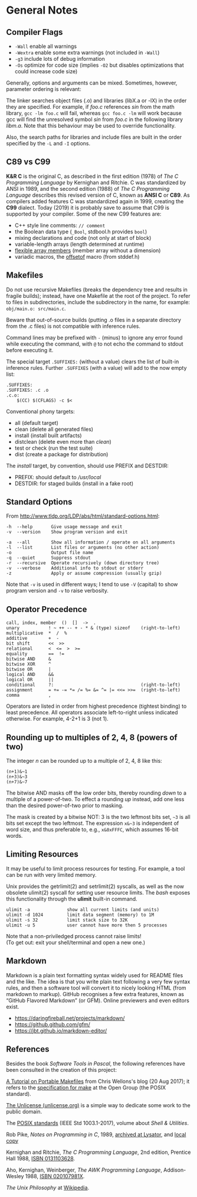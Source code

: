 
General Notes
=============


Compiler Flags
--------------

  * `-Wall` enable all warnings
  * `-Wextra` enable some extra warnings (not included in `-Wall`)
  * `-g3` include lots of debug information
  * `-Os` optimize for code size (implies `-O2` but
    disables optimizations that could increase code size)

Generally, options and arguments can be mixed. Sometimes, however,
parameter ordering is relevant:

The linker searches object files (.o) and libraries (libX.a or -lX)
in the order they are specified. For example, if *foo.c* references
*sin* from the math library, `gcc -lm foo.c` will fail, whereas
`gcc foo.c -lm` will work because gcc will find the unresolved
symbol *sin* from *foo.c* in the following library *libm.a*.
Note that this behaviour may be used to override functionality.

Also, the search paths for libraries and include files are built
in the order specified by the `-L` and `-I` options.


C89 vs C99
----------

**K&R C** is the original C, as described in the first edition (1978)
of *The C Programming Language* by Kernighan and Ritchie.
C was standardized by ANSI in 1989, and the second edition (1988)
of *The C Programming Language* describes this revised version
of C, known as **ANSI C** or **C89**. As compilers added features
C was standardized again in 1999, creating the **C99** dialect.
Today (2019) it is probably save to assume that C99 is supported
by your compiler. Some of the new C99 features are:

  * C++ style line comments: `// comment`
  * the Boolean data type (`_Bool`, stdbool.h provides `bool`)
  * mixing declarations and code (not only at start of block)
  * variable-length arrays (length determined at runtime)
  * [flexible array members][fam] (member array without a dimension)
  * variadic macros, the [offsetof][offsetof] macro (from stddef.h)

[fam]: https://en.wikipedia.org/wiki/Flexible_array_member
[offsetof]: https://en.wikipedia.org/wiki/Offsetof


Makefiles
---------

Do not use recursive Makefiles (breaks the dependency tree and results
in fragile builds); instead, have one Makefile at the root of the project.
To refer to files in subdirectories, include the subdirectory in the name,
for example: `obj/main.o: src/main.c`.

Beware that out-of-source builds (putting .o files in a separate
directory from the .c files) is not compatible with inference rules.

Command lines may be prefixed with `-` (minus) to ignore any error
found while executing the command, with `@` to not echo the command
to stdout before executing it.

The special target `.SUFFIXES:` (without a value) clears the list
of built-in inference rules. Further `.SUFFIXES` (with a value)
will add to the now empty list:

>
    .SUFFIXES:
    .SUFFIXES: .c .o
    .c.o:
        $(CC) $(CFLAGS) -c $<

Conventional phony targets:

  * all (default target)
  * clean (delete all generated files)
  * install (install built artifacts)
  * distclean (delete even more than *clean*)
  * test or check (run the test suite)
  * dist (create a package for distribution)

The *install* target, by convention, should use PREFIX and DESTDIR:

  * PREFIX: should default to */usr/local*
  * DESTDIR: for staged builds (install in a fake root)


Standard Options
----------------

From <http://www.tldp.org/LDP/abs/html/standard-options.html>:

>
    -h  --help       Give usage message and exit
    -v  --version    Show program version and exit

    -a  --all        Show all information / operate on all arguments
    -l  --list       List files or arguments (no other action)
    -o               Output file name
    -q  --quiet      Suppress stdout
    -r  --recursive  Operate recursively (down directory tree)
    -v  --verbose    Additional info to stdout or stderr
    -z               Apply or assume compression (usually gzip)

Note that `-v` is used in different ways; I tend to use `-V` (capital)
to show program version and `-v` to raise verbosity.


Operator Precedence
-------------------

>
    call, index, member  ()  []  ->  .
    unary           ! ~ ++ -- + - * & (type) sizeof    (right-to-left)
    multiplicative  *  /  %
    additive        +  -
    bit shift       <<  >>
    relational      <  <=  >  >=
    equality        ==  !=
    bitwise AND     &
    bitwise XOR     ^
    bitwise OR      |
    logical AND     &&
    logical OR      ||
    conditional     ?:                                 (right-to-left)
    assignment      = += -= *= /= %= &= ^= |= <<= >>=  (right-to-left)
    comma           ,

Operators are listed in order from highest precedence (tightest binding)
to least precedence. All operators associate left-to-right unless
indicated otherwise. For example, 4-2+1 is 3 (not 1).


Rounding up to multiples of 2, 4, 8 (powers of two)
---------------------------------------------------

The integer *n* can be rounded up to a multiple of 2, 4, 8 like this:

>
    (n+1)&~1
    (n+3)&~3
    (n+7)&~7

The bitwise AND masks off the low order bits, thereby rounding _down_
to a multiple of a power-of-two. To effect a rounding _up_ instead,
add one less than the desired power-of-two prior to masking.

The mask is created by a bitwise NOT: 3 is the two leftmost bits set,
`~3` is all bits set except the two leftmost.
The expression `x&~3` is independent of word size, and thus preferable
to, e.g., `x&0xFFFC`, which assumes 16-bit words.


Limiting Resources
------------------

It may be useful to limit process resources for testing.
For example, a tool can be run with very limited memory.

Unix provides the getrlimit(2) and setrlimit(2) syscalls,
as well as the now obsolete ulimit(2) syscall for setting
user resource limits. The *bash* exposes this functionality
through the **ulimit** built-in command.

>
    ulimit -a              show all current limits (and units)
    ulimit -d 1024         limit data segment (memory) to 1M
    ulimit -s 32           limit stack size to 32K
    ulimit -u 5            user cannot have more then 5 processes

Note that a non-priviledged process cannot raise limits!  
(To get out: exit your shell/terminal and open a new one.)


Markdown
--------

Markdown is a plain text formatting syntax widely used
for README files and the like. The idea is that you write
plain text following a very few syntax rules, and then
a software tool will convert it to nicely looking HTML
(from markdown to markup). GitHub recognises a few extra
features, known as “GitHub Flavored Markdown” (or GFM).
Online previewers and even editors exist.

  * <https://daringfireball.net/projects/markdown/>
  * <https://github.github.com/gfm/>
  * <https://jbt.github.io/markdown-editor/>


References
----------

Besides the book *Software Tools in Pascal*, the following references
have been consulted in the creation of this project:

[A Tutorial on Portable Makefiles](https://nullprogram.com/blog/2017/08/20/)
from Chris Wellons's blog (20 Aug 2017); it refers to the [specification for
make](http://pubs.opengroup.org/onlinepubs/9699919799/utilities/make.html)
at the Open Group (the POSIX standard).

[The Unlicense (unlicense.org)](https://unlicense.org/) is a simple way
to dedicate some work to the public domain.

The [POSIX standards](http://pubs.opengroup.org/onlinepubs/9699919799/)
(IEEE Std 1003.1-2017), volume about *Shell & Utilities*.

Rob Pike, *Notes on Programming in C*, 1989,
[archived at Lysator](https://www.lysator.liu.se/c/pikestyle.html),
and [local copy](/doc/PikeStyle.md)

Kernighan and Ritchie, *The C Programming Language*, 2nd edition,
Prentice Hall 1988, [ISBN 0131103628](https://www.amazon.com/dp/0131103628).

Aho, Kernighan, Weinberger, *The AWK Programming Language*,
Addison-Wesley 1988, [ISBN 020107981X](https://www.amazon.com/dp/020107981X).

*The Unix Philosophy* at [Wikipedia](https://en.wikipedia.org/wiki/Unix_philosophy).
